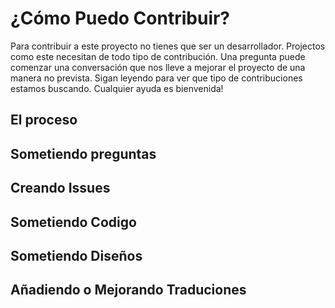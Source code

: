 # ¿Cómo Puedo Contribuir?

Para contribuir a este proyecto no tienes que ser un desarrollador. Projectos como este necesitan de todo tipo de contribución. Una pregunta puede comenzar una conversación que nos lleve a mejorar el proyecto de una manera no prevista. Sigan leyendo para ver que tipo de contribuciones estamos buscando. Cualquier ayuda es bienvenida!

## El proceso

## Sometiendo preguntas

## Creando Issues

## Sometiendo Codigo

## Sometiendo Diseños

## Añadiendo o Mejorando Traduciones
